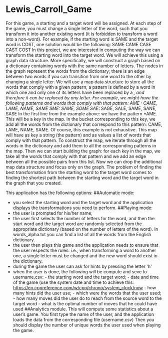 # Lewis_Carroll_Game
For this game, a starting and a target word will be assigned. At each step of the game, you must change a single letter of the word, such that you transform it into another existing word (it is forbidden to transform a word into a non-word). 
For example, if the starting word is SAME and the target word is COST, one solution would be the following:
SAME
CAME
CASE
CAST
COST
In this project, we are interested in computing the way we can transform the starting word into the target word. We will achieve this using a graph data structure.
More specifically, we will construct a graph based on a dictionary containing words with the same number of letters. The nodes in the graph represent the words from the dictionary; there is an edge between two words if you can transition from one word to the other by changing a single letter.
We will use a map data structure to store all the words that comply with a given pattern; a pattern is defined by a word in which one and only one of its letters have been replaced by a *, and therefore it can be replaced by any letter.
For example, we might have the following patterns and words that comply with that pattern:
*AME : CAME, LAME, NAME, SAME 
S*ME: SAME, SOME
SA*E: SAGE, SALE, SAME, SANE, SASE
In the first line from the example above: we have the pattern *AME. This will be a key in the map. In the bucket corresponding to this key, we add all the words from the dictionary that correspond to this pattern: CAME, LAME, NAME, SAME. Of course, this example is not exhaustive.
This map will have as key a string (the pattern) and as values a list of words that comply with that pattern. To construct the map, we iterate through all the words in the dictionary and add them to all the corresponding patterns in the map. 
Then we can start building the graph: for each key in the map, we take all the words that comply with that pattern and we add an edge between all the possible pairs from this list. 
Now we can drop the additional map data structure and focus only on the graph.
The problem of finding the best transformation from the starting word to the target word comes to finding the shortest path between the starting word and the target word in the graph that you created.

This application has the following options:
##Automatic mode: 
  - you select the starting word and the target word and the application displays the transformations you need to perform.
##Playing mode: 
  - the user is prompted for his/her name;
  - the user first selects the number of letters for the word, and then the start word and the target word are randomly selected from the appropriate dictionary (based on the number of letters of the word). In       words_alpha.txt you can find a list of all the words from the English dictionary.
  - the user then plays this game and the application needs to ensure that the user respects the rules: i.e., when transforming a word to another one, a single letter must be changed and the new word should          exist in the dictionary. 
  - during the game the user can ask for hints by pressing the letter 'h'
  - when the user is done, the following will be compute and seve to username.csv:
              - the starting word and the target word;
              - date and time of the game (use the system date and time to achieve this: https://en.cppreference.com/w/cpp/chrono/system_clock/now 
              - how many hints did the user use;
              - which were the words that the user used;
              - how many moves did the user do to reach from the source word to the target word
              - what is the optimal number of moves that he could have used
##Analytics module. 
    This will compute some statistics about a user’s game.
    You first type the name of the user, and the application loads the data from the corresponding file (username.csv)
    Then you should display the number of unique words the user used when playing the game.
